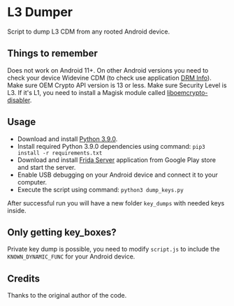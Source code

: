 # L3 Dumper

Script to dump L3 CDM from any rooted Android device.

## Things to remember

Does not work on Android 11+. On other Android versions you need to check your device Widevine CDM (to check use application [DRM Info](https://play.google.com/store/apps/details?id=com.androidfung.drminfo)). Make sure OEM Crypto API version is 13 or less. Make sure Security Level is L3. If it's L1, you need to install a Magisk module called [liboemcrypto-disabler](https://github.com/umylive/liboemcrypto-disabler).

## Usage

* Download and install [Python 3.9.0](https://www.python.org/downloads/release/python-390/).
* Install required Python 3.9.0 dependencies using command:
`pip3 install -r requirements.txt`
* Download and install [Frida Server](https://play.google.com/store/apps/details?id=me.shingle.fridaserver) application from Google Play store and start the server.
* Enable USB debugging on your Android device and connect it to your computer.
* Execute the script using command:
`python3 dump_keys.py`

After successful run you will have a new folder `key_dumps` with needed keys inside.

## Only getting key_boxes?

Private key dump is possible, you need to modify `script.js` to include the `KNOWN_DYNAMIC_FUNC` for your Android device.

## Credits

Thanks to the original author of the code.

